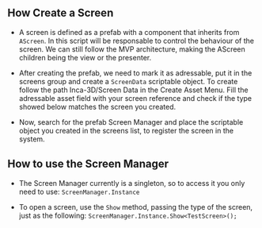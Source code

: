 ﻿

## How Create a Screen
 * A screen is defined as a prefab with a component that inherits from `AScreen`. In this script will be responsable to control the behaviour of the screen. We can still follow the MVP architecture, making the AScreen children being the view or the presenter.

 * After creating the prefab, we need to mark it as adressable, put it in the screens group and create a `ScreenData` scriptable object. To create follow the path Inca-3D/Screen Data in the Create Asset Menu.
Fill the adressable asset field with your screen reference and check if the type showed below matches the screen you created.

 * Now, search for the prefab Screen Manager and place the scriptable object you created in the screens list, to register the screen in the system. 

 ## How to use the Screen Manager

 * The Screen Manager currently is a singleton, so to access it you only need to use: `ScreenManager.Instance`

 * To open a screen, use the `Show` method, passing the type of the screen, just as the following: `ScreenManager.Instance.Show<TestScreen>();`